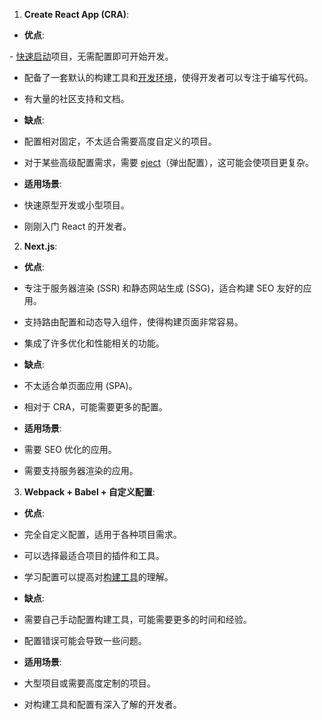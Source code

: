 
1. **Create React App (CRA)**:

- **优点**:

- [快速启动](https://www.zhihu.com/search?q=%E5%BF%AB%E9%80%9F%E5%90%AF%E5%8A%A8&search_source=Entity&hybrid_search_source=Entity&hybrid_search_extra=%7B%22sourceType%22%3A%22answer%22%2C%22sourceId%22%3A3207866487%7D)项目，无需配置即可开始开发。

- 配备了一套默认的构建工具和[开发环境](https://www.zhihu.com/search?q=%E5%BC%80%E5%8F%91%E7%8E%AF%E5%A2%83&search_source=Entity&hybrid_search_source=Entity&hybrid_search_extra=%7B%22sourceType%22%3A%22answer%22%2C%22sourceId%22%3A3207866487%7D)，使得开发者可以专注于编写代码。

- 有大量的社区支持和文档。

- **缺点**:

- 配置相对固定，不太适合需要高度自定义的项目。

- 对于某些高级配置需求，需要 [eject](https://www.zhihu.com/search?q=eject&search_source=Entity&hybrid_search_source=Entity&hybrid_search_extra=%7B%22sourceType%22%3A%22answer%22%2C%22sourceId%22%3A3207866487%7D)（弹出配置），这可能会使项目更复杂。

- **适用场景**:

- 快速原型开发或小型项目。

- 刚刚入门 React 的开发者。

  

2. **Next.js**:

- **优点**:

- 专注于服务器渲染 (SSR) 和静态网站生成 (SSG)，适合构建 SEO 友好的应用。

- 支持路由配置和动态导入组件，使得构建页面非常容易。

- 集成了许多优化和性能相关的功能。

- **缺点**:

- 不太适合单页面应用 (SPA)。

- 相对于 CRA，可能需要更多的配置。

- **适用场景**:

- 需要 SEO 优化的应用。

- 需要支持服务器渲染的应用。

  

3. **Webpack + Babel + 自定义配置**:

- **优点**:

- 完全自定义配置，适用于各种项目需求。

- 可以选择最适合项目的插件和工具。

- 学习配置可以提高对[构建工具](https://www.zhihu.com/search?q=%E6%9E%84%E5%BB%BA%E5%B7%A5%E5%85%B7&search_source=Entity&hybrid_search_source=Entity&hybrid_search_extra=%7B%22sourceType%22%3A%22answer%22%2C%22sourceId%22%3A3207866487%7D)的理解。

- **缺点**:

- 需要自己手动配置构建工具，可能需要更多的时间和经验。

- 配置错误可能会导致一些问题。

- **适用场景**:

- 大型项目或需要高度定制的项目。

- 对构建工具和配置有深入了解的开发者。